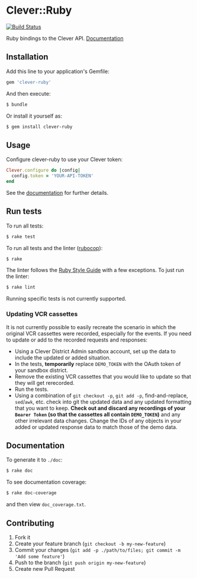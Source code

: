 # Clever::Ruby

[![Build Status](https://drone.ops.clever.com/github.com/Clever/clever-ruby/status.svg?branch=master)](https://drone.ops.clever.com/github.com/Clever/clever-ruby)

Ruby bindings to the Clever API. [Documentation](http://rubydoc.info/gems/clever-ruby/frames)

## Installation

Add this line to your application's Gemfile:

```bash
gem 'clever-ruby'
```

And then execute:

```bash
$ bundle
```

Or install it yourself as:

```bash
$ gem install clever-ruby
```

## Usage

Configure clever-ruby to use your Clever token:

```ruby
Clever.configure do |config|
  config.token = 'YOUR-API-TOKEN'
end
```

See the [documentation](http://rubydoc.info/gems/clever-ruby/frames) for
further details.

## Run tests

To run all tests:

```bash
$ rake test
```

To run all tests and the linter ([rubocop](https://github.com/bbatsov/rubocop)):

```bash
$ rake
```

The linter follows the [Ruby Style Guide](https://github.com/bbatsov/ruby-style-guide) with a few exceptions. To just run the linter:

```bash
$ rake lint
```

Running specific tests is not currently supported.

### Updating VCR cassettes

It is not currently possible to easily recreate the scenario in which the original VCR cassettes were recorded, especially for the events. If you need to update or add to the recorded requests and responses:

* Using a Clever District Admin sandbox account, set up the data to include the updated or added situation.
* In the tests, **temporarily** replace `DEMO_TOKEN` with the OAuth token of your sandbox district.
* Remove the existing VCR cassettes that you would like to update so that they will get rerecorded.
* Run the tests.
* Using a combination of `git checkout -p`, `git add -p`, find-and-replace, `sed`/`awk`, etc. check into git the updated data and any updated formatting that you want to keep. **Check out and discard any recordings of your `Bearer Token` (so that the cassettes all contain `DEMO_TOKEN`)** and any other irrelevant data changes. Change the IDs of any objects in your added or updated response data to match those of the demo data.

## Documentation

To generate it to `./doc`:

```bash
$ rake doc
```

To see documentation coverage:

```bash
$ rake doc-coverage
```

and then view `doc_coverage.txt`.

## Contributing

1. Fork it
2. Create your feature branch (`git checkout -b my-new-feature`)
3. Commit your changes (`git add -p ./path/to/files; git commit -m 'Add some feature'`)
4. Push to the branch (`git push origin my-new-feature`)
5. Create new Pull Request
